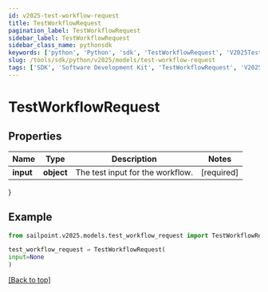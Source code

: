 ```yaml
---
id: v2025-test-workflow-request
title: TestWorkflowRequest
pagination_label: TestWorkflowRequest
sidebar_label: TestWorkflowRequest
sidebar_class_name: pythonsdk
keywords: ['python', 'Python', 'sdk', 'TestWorkflowRequest', 'V2025TestWorkflowRequest'] 
slug: /tools/sdk/python/v2025/models/test-workflow-request
tags: ['SDK', 'Software Development Kit', 'TestWorkflowRequest', 'V2025TestWorkflowRequest']
---
```


# TestWorkflowRequest


## Properties

Name | Type | Description | Notes
------------ | ------------- | ------------- | -------------
**input** | **object** | The test input for the workflow. | [required]
}

## Example

```python
from sailpoint.v2025.models.test_workflow_request import TestWorkflowRequest

test_workflow_request = TestWorkflowRequest(
input=None
)

```
[[Back to top]](#) 


